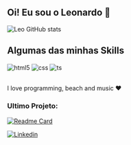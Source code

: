## Oi! Eu sou o Leonardo 🤙

![Leo GitHub stats](https://github-readme-stats.vercel.app/api?username=lsviii&theme=algolia)


## Algumas das minhas Skills

<div style="display: inline_block">
  <img align="center" alt="html5" src="https://img.shields.io/badge/Python-3776AB?style=for-the-badge&logo=python&logoColor=white" />
  <img align="center" alt="css" src="https://img.shields.io/badge/Flask-000000?style=for-the-badge&logo=flask&logoColor=white" />
  <img align="center" alt="ts" src="https://img.shields.io/badge/GIT-E44C30?style=for-the-badge&logo=git&logoColor=white" />
</div><br/>

I love programming, beach and music ❤️

### Ultimo Projeto:
[![Readme Card](https://github-readme-stats.vercel.app/api/pin/?username=lsviii&repo=imc_calculator)](https://github.com/lsviii/imc_calculator)

[![Linkedin](https://img.shields.io/badge/LinkedIn-0077B5?style=for-the-badge&logo=linkedin&logoColor=white)](https://www.linkedin.com/in/leonardo-silva-792774184/)
